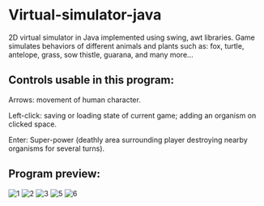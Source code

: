 # Virtual-simulator-java
2D virtual simulator in Java implemented using swing, awt libraries. Game simulates behaviors of different animals and plants such as: fox, turtle, antelope, grass, sow thistle, guarana, and many more...


## Controls usable in this program:
Arrows: movement of human character. 

Left-click: saving or loading state of current game; adding an organism on clicked space.

Enter: Super-power (deathly area surrounding player destroying nearby organisms for several turns).


## Program preview:

![1](https://user-images.githubusercontent.com/106883711/231240758-a0670614-005b-4f59-b80f-df813637d01e.png)
![2](https://user-images.githubusercontent.com/106883711/231240761-c2da2ab3-feb6-4036-91d5-c9b639673d81.png)
![3](https://user-images.githubusercontent.com/106883711/231240764-ba34ed79-4d55-42f1-9f44-f64fab5cb677.png)
![5](https://user-images.githubusercontent.com/106883711/231240765-4eeb447d-c131-45d2-93a7-041582e921c3.png)
![6](https://user-images.githubusercontent.com/106883711/231240755-256a76f6-e6ec-4854-8682-b8f21770efba.png)
